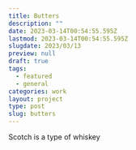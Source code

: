 ```yaml
---
title: Butters
description: ""
date: 2023-03-14T00:54:55.595Z
lastmod: 2023-03-14T00:54:55.595Z
slugdate: 2023/03/13
preview: null
draft: true
tags:
  - featured
  - general
categories: work
layout: project
type: post
slug: butters
---
```


Scotch is a type of whiskey
